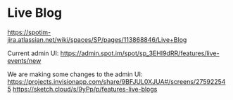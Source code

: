 # Live Blog

https://spotim-jira.atlassian.net/wiki/spaces/SP/pages/113868846/Live+Blog

Current admin UI:
https://admin.spot.im/spot/sp_3EHI9dRR/features/live-events/new

We are making some changes to the admin UI:
https://projects.invisionapp.com/share/9BFJUL0XJUA#/screens/275922545
https://sketch.cloud/s/9yPp/p/features-live-blogs
